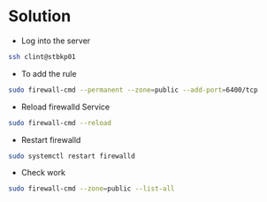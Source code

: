 # Solution

* Log into the server

```bash
ssh clint@stbkp01
```

* To add the rule

```bash
sudo firewall-cmd --permanent --zone=public --add-port=6400/tcp
```

* Reload firewalld Service

```bash
sudo firewall-cmd --reload
```

* Restart firewalld

```bash
sudo systemctl restart firewalld
```

* Check work

```bash
sudo firewall-cmd --zone=public --list-all
```

